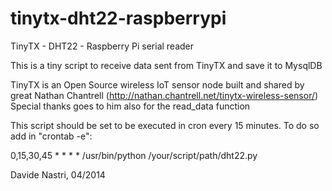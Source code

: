 tinytx-dht22-raspberrypi
========================

TinyTX - DHT22 - Raspberry Pi serial reader

This is a tiny script to receive data sent from TinyTX and save it to MysqlDB

TinyTX is an Open Source wireless IoT sensor node built and shared
by great Nathan Chantrell (http://nathan.chantrell.net/tinytx-wireless-sensor/)
Special thanks goes to him also for the read_data function

This script should be set to be executed in cron every 15 minutes.
To do so add in "crontab -e":

0,15,30,45 * * * * /usr/bin/python /your/script/path/dht22.py

Davide Nastri, 04/2014
